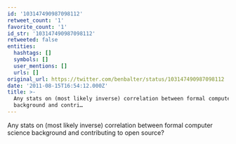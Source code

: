 ```yaml
---
id: '103147490987098112'
retweet_count: '1'
favorite_count: '1'
id_str: '103147490987098112'
retweeted: false
entities:
  hashtags: []
  symbols: []
  user_mentions: []
  urls: []
original_url: https://twitter.com/benbalter/status/103147490987098112
date: '2011-08-15T16:54:12.000Z'
title: >-
  Any stats on (most likely inverse) correlation between formal computer science
  background and contri…
---
```


Any stats on (most likely inverse) correlation between formal computer science background and contributing to open source?
